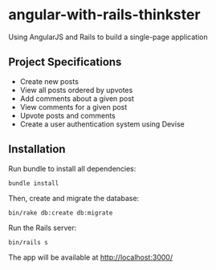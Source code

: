 # angular-with-rails-thinkster

Using AngularJS and Rails to build a single-page application

## Project Specifications

* Create new posts
* View all posts ordered by upvotes
* Add comments about a given post
* View comments for a given post
* Upvote posts and comments
* Create a user authentication system using Devise

## Installation

Run bundle to install all dependencies:

```
bundle install
```

Then, create and migrate the database:

```
bin/rake db:create db:migrate
```

Run the Rails server:

```
bin/rails s
```

The app will be available at [http://localhost:3000/](http://localhost:3000/)
